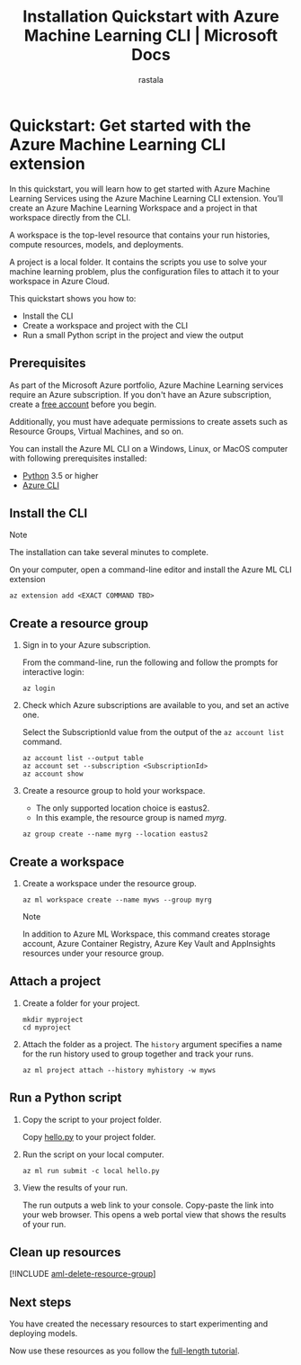 ﻿---
title: Installation Quickstart with Azure Machine Learning CLI | Microsoft Docs
description: In this quickstart, you will learn how to get started with Azure Machine Learning Services using the Azure Machine Learning CLI extension.
services: machine-learning
author: rastala
ms.author: roastala
manager: haining
ms.service: machine-learning
ms.component: core
ms.workload: data-services
ms.custom: mvc
ms.topic: quickstart
ms.date: 7/27/2018
---

# Quickstart: Get started with the Azure Machine Learning CLI extension

In this quickstart, you will learn how to get started with Azure Machine Learning Services using the Azure Machine Learning CLI extension. You’ll create an Azure Machine Learning Workspace and a project in that workspace directly from the CLI.

A workspace is the top-level resource that contains your run histories, compute resources, models, and deployments.

A project is a local folder. It contains the scripts you use to solve your machine learning problem, plus the configuration files to attach it to your workspace in Azure Cloud.

This quickstart shows you how to:

* Install the CLI
* Create a workspace and project with the CLI
* Run a small Python script in the project and view the output

## Prerequisites

As part of the Microsoft Azure portfolio, Azure Machine Learning services require an Azure subscription. If you don't have an Azure subscription, create a [free account](https://azure.microsoft.com/free/?WT.mc_id=A261C142F) before you begin.

Additionally, you must have adequate permissions to create assets such as Resource Groups, Virtual Machines, and so on.

You can install the Azure ML CLI on a Windows, Linux, or MacOS computer with following prerequisites installed:

* [Python](https://www.python.org/) 3.5 or higher
* [Azure CLI](https://docs.microsoft.com/en-us/cli/azure/install-azure-cli?view=azure-cli-latest)

## Install the CLI

>[!NOTE]
>The installation can take several minutes to complete.

On your computer, open a command-line editor and install the Azure ML CLI extension

```azurecli
az extension add <EXACT COMMAND TBD>
```

## Create a resource group

1. Sign in to your Azure subscription.

    From the command-line, run the following and follow the prompts for interactive login:

    ```azurecli
    az login
    ```

1. Check which Azure subscriptions are available to you, and set an active one.
 
    Select the SubscriptionId value from the output of the `az account list` command.
    
    ```azurecli
    az account list --output table
    az account set --subscription <SubscriptionId>
    az account show
    ```

 1. Create a resource group to hold your workspace.

     * The only supported location choice is eastus2.  
     * In this example, the resource group is named *myrg*.
    
    ```azurecli
    az group create --name myrg --location eastus2
    ```


## Create a workspace

1. Create a workspace under the resource group.

    ```
    az ml workspace create --name myws --group myrg
    ```

    >[!NOTE]
    >In addition to Azure ML Workspace, this command creates storage account, Azure Container Registry, Azure Key Vault and AppInsights resources under your resource group.

## Attach a project

1. Create a folder for your project.

    ```
    mkdir myproject
    cd myproject
    ```

2. Attach the folder as a project. The `history` argument specifies a name for the run history used to group together and track your runs.

    ```azurecli
    az ml project attach --history myhistory -w myws
    ```

## Run a Python script

1. Copy the script to your project folder.

    Copy [hello.py]() to your project folder.

2. Run the script on your local computer.

    ```azurecli
    az ml run submit -c local hello.py
    ```

3. View the results of your run.

    The run outputs a web link to your console. Copy-paste the link into your web browser. This opens a web portal view that shows the results of your run.

## Clean up resources 

[!INCLUDE [aml-delete-resource-group](../../../includes/aml-delete-resource-group.md)]

## Next steps

You have created the necessary resources to start experimenting and deploying models.

Now use these resources as you follow the [full-length tutorial]().